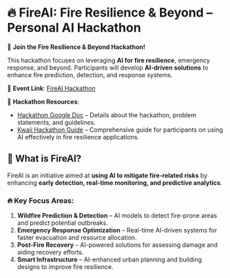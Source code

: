 # 🔥 FireAI: Fire Resilience & Beyond – Personal AI Hackathon  

🚀 **Join the Fire Resilience & Beyond Hackathon!**  

This hackathon focuses on leveraging **AI for fire resilience**, emergency response, and beyond. Participants will develop **AI-driven solutions** to enhance fire prediction, detection, and response systems.  

📅 **Event Link**: [FireAI Hackathon](https://lu.ma/djblzsj5)  

📄 **Hackathon Resources**:  
- [Hackathon Google Doc](https://docs.google.com/document/d/16V5l3yia1Lz9OKjCZtpF2nCoz0LMoRUfy1GG1rFJQnc/edit?tab=t.0#heading=h.h9pniebat0ch) – Details about the hackathon, problem statements, and guidelines.  
- [Kwaii Hackathon Guide](https://docs.google.com/document/d/10gCKUugqRjMwj0wIuKW-_vIyp9Z_9SC8Vul7q6XjBT8/edit?tab=t.0) – Comprehensive guide for participants on using AI effectively in fire resilience applications.  

## 🔹 What is FireAI?  
FireAI is an initiative aimed at **using AI to mitigate fire-related risks** by enhancing **early detection, real-time monitoring, and predictive analytics**.  

### 🔥 **Key Focus Areas**:  
1. **Wildfire Prediction & Detection** – AI models to detect fire-prone areas and predict potential outbreaks.  
2. **Emergency Response Optimization** – Real-time AI-driven systems for faster evacuation and resource allocation.  
3. **Post-Fire Recovery** – AI-powered solutions for assessing damage and aiding recovery efforts.  
4. **Smart Infrastructure** – AI-enhanced urban planning and building designs to improve fire resilience.  
